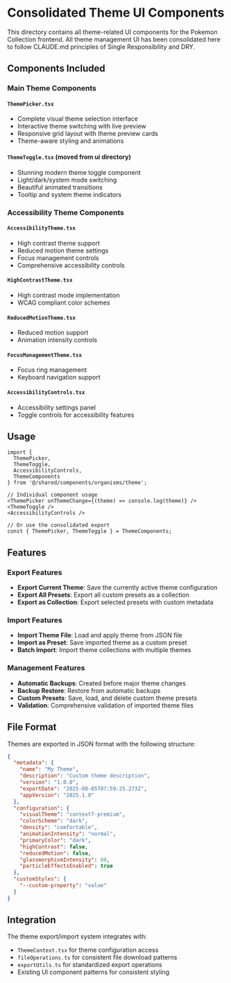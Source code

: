 # Consolidated Theme UI Components

This directory contains all theme-related UI components for the Pokemon Collection frontend. All theme management UI has
been consolidated here to follow CLAUDE.md principles of Single Responsibility and DRY.

## Components Included

### Main Theme Components

#### `ThemePicker.tsx`

- Complete visual theme selection interface
- Interactive theme switching with live preview
- Responsive grid layout with theme preview cards
- Theme-aware styling and animations

#### `ThemeToggle.tsx` (moved from ui directory)

- Stunning modern theme toggle component
- Light/dark/system mode switching
- Beautiful animated transitions
- Tooltip and system theme indicators

### Accessibility Theme Components

#### `AccessibilityTheme.tsx`

- High contrast theme support
- Reduced motion theme settings
- Focus management controls
- Comprehensive accessibility controls

#### `HighContrastTheme.tsx`

- High contrast mode implementation
- WCAG compliant color schemes

#### `ReducedMotionTheme.tsx`

- Reduced motion support
- Animation intensity controls

#### `FocusManagementTheme.tsx`

- Focus ring management
- Keyboard navigation support

#### `AccessibilityControls.tsx`

- Accessibility settings panel
- Toggle controls for accessibility features

## Usage

```tsx
import { 
  ThemePicker, 
  ThemeToggle, 
  AccessibilityControls,
  ThemeComponents 
} from '@/shared/components/organisms/theme';

// Individual component usage
<ThemePicker onThemeChange={(theme) => console.log(theme)} />
<ThemeToggle />
<AccessibilityControls />

// Or use the consolidated export
const { ThemePicker, ThemeToggle } = ThemeComponents;
```

## Features

### Export Features

- **Export Current Theme**: Save the currently active theme configuration
- **Export All Presets**: Export all custom presets as a collection
- **Export as Collection**: Export selected presets with custom metadata

### Import Features

- **Import Theme File**: Load and apply theme from JSON file
- **Import as Preset**: Save imported theme as a custom preset
- **Batch Import**: Import theme collections with multiple themes

### Management Features

- **Automatic Backups**: Created before major theme changes
- **Backup Restore**: Restore from automatic backups
- **Custom Presets**: Save, load, and delete custom theme presets
- **Validation**: Comprehensive validation of imported theme files

## File Format

Themes are exported in JSON format with the following structure:

```json
{
  "metadata": {
    "name": "My Theme",
    "description": "Custom theme description",
    "version": "1.0.0",
    "exportDate": "2025-08-05T07:59:25.273Z",
    "appVersion": "2025.1.0"
  },
  "configuration": {
    "visualTheme": "context7-premium",
    "colorScheme": "dark",
    "density": "comfortable",
    "animationIntensity": "normal",
    "primaryColor": "dark",
    "highContrast": false,
    "reducedMotion": false,
    "glassmorphismIntensity": 80,
    "particleEffectsEnabled": true
  },
  "customStyles": {
    "--custom-property": "value"
  }
}
```

## Integration

The theme export/import system integrates with:

- `ThemeContext.tsx` for theme configuration access
- `fileOperations.ts` for consistent file download patterns
- `exportUtils.ts` for standardized export operations
- Existing UI component patterns for consistent styling
